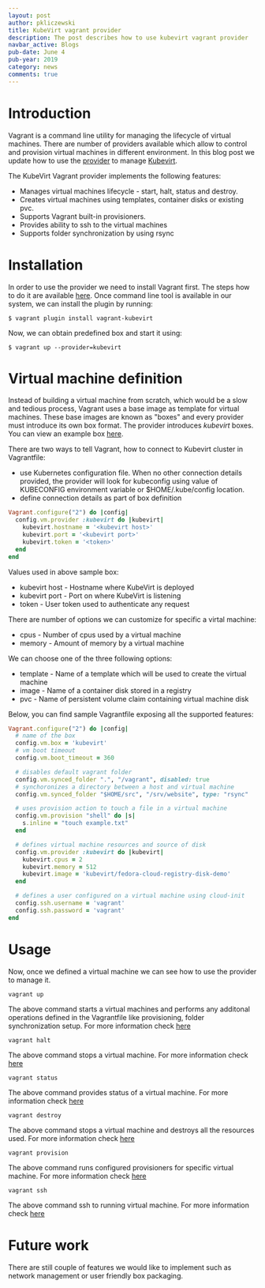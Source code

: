 ```yaml
---
layout: post
author: pkliczewski
title: KubeVirt vagrant provider
description: The post describes how to use kubevirt vagrant provider
navbar_active: Blogs
pub-date: June 4
pub-year: 2019
category: news
comments: true
---
```


# Introduction
Vagrant is a command line utility for managing the lifecycle of virtual machines. There are number of providers available which allow to control and provision virtual machines in different environment. In this blog post we update how to use the [provider](https://github.com/pkliczewski/vagrant-kubevirt) to manage [Kubevirt](https://kubevirt.io/).

The KubeVirt Vagrant provider implements the following features:
- Manages virtual machines lifecycle - start, halt, status and destroy.
- Creates virtual machines using templates, container disks or existing pvc.
- Supports Vagrant built-in provisioners.
- Provides ability to ssh to the virtual machines
- Supports folder synchronization by using rsync

# Installation
In order to use the provider we need to install Vagrant first. The steps how to do it are available [here](https://www.vagrantup.com/intro/getting-started/install.html). Once command line tool is available in our system, we can install the plugin by running:

```
$ vagrant plugin install vagrant-kubevirt
```

Now, we can obtain predefined box and start it using:

```
$ vagrant up --provider=kubevirt
```

# Virtual machine definition
Instead of building a virtual machine from scratch, which would be a slow and tedious process, Vagrant uses a base image as template for virtual machines. These base images are known as "boxes" and every provider must introduce its own box format. The provider introduces *kubevirt* boxes.
You can view an example box [here](https://github.com/pkliczewski/vagrant-kubevirt/blob/master/example_box/).

There are two ways to tell Vagrant, how to connect to Kubevirt cluster in Vagrantfile:
- use Kubernetes configuration file. When no other connection details provided, the provider will look for kubeconfig using value of KUBECONFIG environment variable or $HOME/.kube/config location.
- define connection details as part of box definition

```ruby
Vagrant.configure("2") do |config|
  config.vm.provider :kubevirt do |kubevirt|
    kubevirt.hostname = '<kubevirt host>'
    kubevirt.port = '<kubevirt port>'
    kubevirt.token = '<token>'
  end
end
```

Values used in above sample box:
- kubevirt host - Hostname where KubeVirt is deployed
- kubevirt port - Port on where KubeVirt is listening
- token - User token used to authenticate any request

There are number of options we can customize for specific a virtal machine:
- cpus - Number of cpus used by a virtual machine
- memory - Amount of memory by a virtual machine

We can choose one of the three following options:
- template - Name of a template which will be used to create the virtual machine
- image - Name of a container disk stored in a registry
- pvc - Name of persistent volume claim containing virtual machine disk

Below, you can find sample Vagrantfile exposing all the supported features:

```ruby
Vagrant.configure("2") do |config|
  # name of the box
  config.vm.box = 'kubevirt'
  # vm boot timeout
  config.vm.boot_timeout = 360

  # disables default vagrant folder
  config.vm.synced_folder ".", "/vagrant", disabled: true
  # synchoronizes a directory between a host and virtual machine
  config.vm.synced_folder "$HOME/src", "/srv/website", type: "rsync"

  # uses provision action to touch a file in a virtual machine
  config.vm.provision "shell" do |s|
    s.inline = "touch example.txt"
  end

  # defines virtual machine resources and source of disk
  config.vm.provider :kubevirt do |kubevirt|
    kubevirt.cpus = 2
    kubevirt.memory = 512
    kubevirt.image = 'kubevirt/fedora-cloud-registry-disk-demo'
  end

  # defines a user configured on a virtual machine using cloud-init
  config.ssh.username = 'vagrant'
  config.ssh.password = 'vagrant'
end
```

# Usage
Now, once we defined a virtual machine we can see how to use the provider to manage it.

```
vagrant up
```
The above command starts a virtual machines and performs any additonal operations defined in the Vagrantfile like provisioning, folder synchronization setup. For more information check [here](https://www.vagrantup.com/docs/cli/up.html)

```
vagrant halt
```
The above command stops a virtual machine. For more information check [here](https://www.vagrantup.com/docs/cli/halt.html)

```
vagrant status
```
The above command provides status of a virtual machine. For more information check [here](https://www.vagrantup.com/docs/cli/status.html)

```
vagrant destroy
```
The above command stops a virtual machine and destroys all the resources used. For more information check [here](https://www.vagrantup.com/docs/cli/destroy.html)

```
vagrant provision
```
The above command runs configured provisioners for specific virtual machine. For more information check [here](https://www.vagrantup.com/docs/cli/provision.html)

```
vagrant ssh
```
The above command ssh to running virtual machine. For more information check [here](https://www.vagrantup.com/docs/cli/ssh.html)

# Future work

There are still couple of features we would like to implement such as network management or user friendly box packaging.